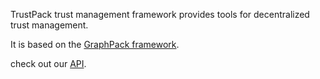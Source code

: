 TrustPack trust management framework provides tools for decentralized trust management.

It is based on the [GraphPack framework](http://code.google.com/p/graphpack/).

check out our [API](https://trustpack.googlecode.com/svn/trunk/TrustPackJavadoc/index.html).